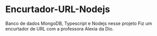 # Encurtador-URL-Nodejs
Banco de dados MongoDB, Typescript e Nodejs nesse projeto Fiz um encurtador de URL com a professora Alexia da Dio.
